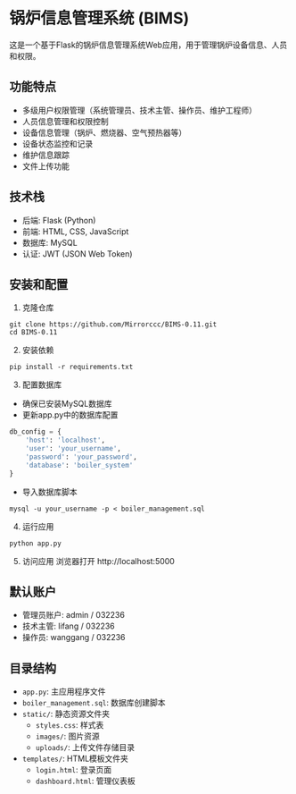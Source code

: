 # 锅炉信息管理系统 (BIMS)

这是一个基于Flask的锅炉信息管理系统Web应用，用于管理锅炉设备信息、人员和权限。

## 功能特点

- 多级用户权限管理（系统管理员、技术主管、操作员、维护工程师）
- 人员信息管理和权限控制
- 设备信息管理（锅炉、燃烧器、空气预热器等）
- 设备状态监控和记录
- 维护信息跟踪
- 文件上传功能

## 技术栈

- 后端: Flask (Python)
- 前端: HTML, CSS, JavaScript
- 数据库: MySQL
- 认证: JWT (JSON Web Token)

## 安装和配置

1. 克隆仓库
```
git clone https://github.com/Mirrorccc/BIMS-0.11.git
cd BIMS-0.11
```

2. 安装依赖
```
pip install -r requirements.txt
```

3. 配置数据库
- 确保已安装MySQL数据库
- 更新app.py中的数据库配置
```python
db_config = {
    'host': 'localhost',
    'user': 'your_username',
    'password': 'your_password',
    'database': 'boiler_system'
}
```
- 导入数据库脚本
```
mysql -u your_username -p < boiler_management.sql
```

4. 运行应用
```
python app.py
```

5. 访问应用
浏览器打开 http://localhost:5000

## 默认账户

- 管理员账户: admin / 032236
- 技术主管: lifang / 032236
- 操作员: wanggang / 032236

## 目录结构

- `app.py`: 主应用程序文件
- `boiler_management.sql`: 数据库创建脚本
- `static/`: 静态资源文件夹
  - `styles.css`: 样式表
  - `images/`: 图片资源
  - `uploads/`: 上传文件存储目录
- `templates/`: HTML模板文件夹
  - `login.html`: 登录页面
  - `dashboard.html`: 管理仪表板 